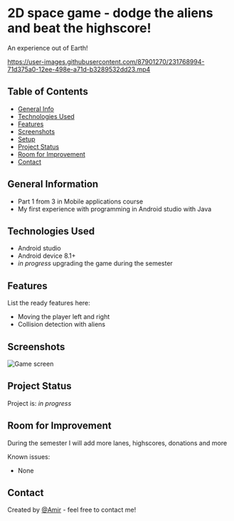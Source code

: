# 2D space game - dodge the aliens and beat the highscore!
An experience out of Earth! 

https://user-images.githubusercontent.com/87901270/231768994-71d375a0-12ee-498e-a71d-b3289532dd23.mp4


## Table of Contents
* [General Info](#general-information)
* [Technologies Used](#technologies-used)
* [Features](#features)
* [Screenshots](#screenshots)
* [Setup](#setup)
* [Project Status](#project-status)
* [Room for Improvement](#room-for-improvement)
* [Contact](#contact)


## General Information
- Part 1 from 3 in Mobile applications course
- My first experience with programming in Android studio with Java


## Technologies Used
- Android studio
- Android device 8.1+
- _in progress_ upgrading the game during the semester


## Features
List the ready features here:
- Moving the player left and right
- Collision detection with aliens


## Screenshots

![Game screen](https://user-images.githubusercontent.com/87901270/231770528-f400ccbf-c00b-4909-91b9-8df5678ca0c9.jpg)


## Project Status
Project is: _in progress_


## Room for Improvement
During the semester I will add more lanes, highscores, donations and more


Known issues:
- None

## Contact
Created by [@Amir](https://www.linkedin.com/in/amir-peleg/)  - feel free to contact me!
